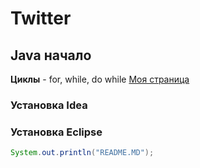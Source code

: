 # Twitter

## Java начало
**Циклы** - for, while, do while [Моя страница](https://github.com/CaptainOHarya/demo.git)

### Установка Idea

### Установка Eclipse

```java
System.out.println("README.MD");
```


